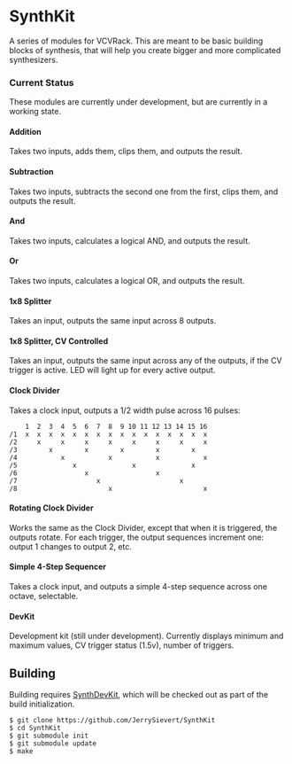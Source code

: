 
# SynthKit

A series of modules for VCVRack.  This are meant to be basic building blocks
of synthesis, that will help you create bigger and more complicated
synthesizers.

### Current Status

These modules are currently under development, but are currently in a working
state.

#### Addition

Takes two inputs, adds them, clips them, and outputs the result.

#### Subtraction

Takes two inputs, subtracts the second one from the first, clips them, and
outputs the result.

#### And

Takes two inputs, calculates a logical AND, and outputs the result.

#### Or

Takes two inputs, calculates a logical OR, and outputs the result.

#### 1x8 Splitter

Takes an input, outputs the same input across 8 outputs.

#### 1x8 Splitter, CV Controlled

Takes an input, outputs the same input across any of the outputs, if the CV
trigger is active.  LED will light up for every active output.

#### Clock Divider

Takes a clock input, outputs a 1/2 width pulse across 16 pulses:

```
    1  2  3  4  5  6  7  8  9 10 11 12 13 14 15 16
/1  x  x  x  x  x  x  x  x  x  x  x  x  x  x  x  x
/2     x     x     x     x     x     x     x     x
/3        x        x        x        x        x
/4           x           x           x           x
/5              x              x              x
/6                 x                 x
/7                    x                    x
/8                       x                       x
```

#### Rotating Clock Divider

Works the same as the Clock Divider, except that when it is triggered, the outputs
rotate.  For each trigger, the output sequences increment one: output 1 changes to
output 2, etc.

#### Simple 4-Step Sequencer

Takes a clock input, and outputs a simple 4-step sequence across one octave,
selectable.

#### DevKit

Development kit (still under development).  Currently displays minimum and
maximum values, CV trigger status (1.5v), number of triggers.

## Building

Building requires [SynthDevKit](https://github.com/JerrySievert/SynthDevKit),
which will be checked out as part of the build initialization.

```
$ git clone https://github.com/JerrySievert/SynthKit
$ cd SynthKit
$ git submodule init
$ git submodule update
$ make
```
